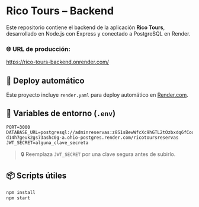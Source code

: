 # Rico Tours – Backend

Este repositorio contiene el backend de la aplicación **Rico Tours**, desarrollado en Node.js con Express y conectado a PostgreSQL en Render.

### 🌐 URL de producción:
https://rico-tours-backend.onrender.com/

## 🚀 Deploy automático

Este proyecto incluye `render.yaml` para deploy automático en [Render.com](https://render.com).

## 🔧 Variables de entorno (`.env`)

```env
PORT=3000
DATABASE_URL=postgresql://adminreservas:z8S1sBewWfcXc9hGTL2tOzbxdq6fCoq8@dpg-d14h7geuk2gs73ashc0g-a.ohio-postgres.render.com/ricotoursreservas
JWT_SECRET=alguna_clave_secreta
```

> 🔒 Reemplaza `JWT_SECRET` por una clave segura antes de subirlo.

## 📦 Scripts útiles

```bash
npm install
npm start
```
